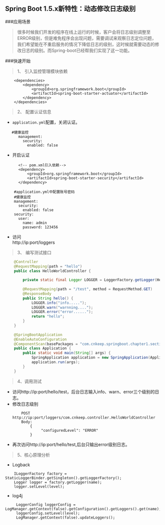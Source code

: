 Spring Boot 1.5.x新特性：动态修改日志级别 
---
###应用场景
> 很多时候我们开发的程序在线上运行的时候，客户会将日志级别调整至ERROR级别，但是难免程序会出现问题，需要调试来观察日志定位问题，  
> 我们希望能在不重启服务的情况下降低日志的级别，这时候就需要动态的修改日志的级别。而Spring-boot已经帮我们实现了这一功能。

###快速开始
> 1、 引入监控管理模块依赖
```
    <dependencies>
        <dependency>
            <groupId>org.springframework.boot</groupId>
            <artifactId>spring-boot-starter-actuator</artifactId>
        </dependency>
    </dependencies>
```
> 2、 配置认证信息
  * ```application.yml```配置，关闭认证。
  ```
     #健康监控
        management:
          security:
            enabled: false
  ```
  * 开启认证  
  ```
        <!-- pom.xml引入依赖-->
        <dependency>
            <groupId>org.springframework.boot</groupId>
            <artifactId>spring-boot-starter-security</artifactId>
        </dependency>

 ```
 
```
    #application.yml中配置账号密码
    #健康监控
    management:
      security:
        enabled: false
    security:
      user:
        name: admin
        password: 123456

```
   * 访问  
   http://ip:port/loggers
 
> 3、 编写测试接口
```java
    @Controller
    @RequestMapping(path = "hello")
    public class HelloWorldController {
    
        private static final Logger LOGGER = LoggerFactory.getLogger(HelloWorldController.class);
    
        @RequestMapping(path = "/test", method = RequestMethod.GET)
        @ResponseBody
        public String hello() {
            LOGGER.info("info.....");
            LOGGER.warn("warnning....");
            LOGGER.error("error......");
            return "hello";
        }
    }
    
    @SpringBootApplication
    @EnableAutoConfiguration
    @ComponentScan(basePackages = "com.cnkeep.springboot.chapter1.section1.*")
    public class Application {
        public static void main(String[] args) {
            SpringApplication application = new SpringApplication(Application.class);
            application.run(args);
        }
    }

```
> 4、调用测试    
* 访问http://ip:port/hello/test，后台日志输入info、warn、error三个级别的日志。  
* 修改日志级别  
    ```
        POST http://ip:port/loggers/com.cnkeep.controller.HelloWorldController
        Body:
            {
                 "configuredLevel": "ERROR"
            }
    ```
* 再次访问http://ip:port/hello/test,后台只输出error级别日志。  

> 5、核心原理分析
* Logback  
```
    ILoggerFactory factory = StaticLoggerBinder.getSingleton().getLoggerFactory();
    Logger logger = factory.getLogger(name);
    logger.setLevel(level);

```   
* log4j  
```
     LoggerConfig loggerConfig = LogManager.getContext(false).getConfiguration().getLoggers().get(name);
     loggerConfig.setLevel(level);
     LogManager.getContext(false).updateLoggers();

```
    